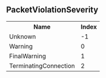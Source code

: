 ## PacketViolationSeverity

<table><tr><th>Name</th><th>Index</th><tr><td>Unknown</td><td>-1</td></tr><tr><td>Warning</td><td>0</td></tr><tr><td>FinalWarning</td><td>1</td></tr><tr><td>TerminatingConnection</td><td>2</td></tr></table>